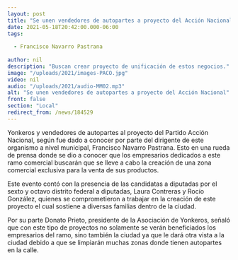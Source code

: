 ```yaml
---
layout: post
title: "Se unen vendedores de autopartes a proyecto del Acción Nacional"
date: 2021-05-18T20:42:00.000-06:00
tags:
  
  - Francisco Navarro Pastrana
  
author: nil
description: "Buscan crear proyecto de unificación de estos negocios."
image: "/uploads/2021/images-PACO.jpg"
video: nil
audio: "/uploads/2021/audio-MM02.mp3"
alt: "Se unen vendedores de autopartes a proyecto del Acción Nacional"
front: false
section: "Local"
redirect_from: /news/184529
---
```


Yonkeros y vendedores de autopartes al proyecto del Partido Acción Nacional, según fue dado a conocer por parte del dirigente de este organismo a nivel municipal, Francisco Navarro Pastrana. Esto en una rueda de prensa donde se dio a conocer que los empresarios dedicados a este ramo comercial buscarán que se lleve a cabo la creación de una zona comercial exclusiva para la venta de sus productos.

Este evento contó con la presencia de las candidatas a diputadas por el sexto y octavo distrito federal a diputadas, Laura Contreras y Rocío González, quienes se comprometieron a trabajar en la creación de este proyecto el cual sostiene a diversas familias dentro de la ciudad. 

Por su parte Donato Prieto, presidente de la Asociación de Yonkeros, señaló que con este tipo de proyectos no solamente se verán beneficiados los empresarios del ramo, sino también la ciudad ya que le dará otra vista a la ciudad debido a que se limpiarán muchas zonas donde tienen autopartes en la calle.
